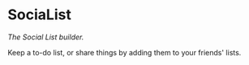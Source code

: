 # SociaList
_The Social List builder._

Keep a to-do list, or share things by adding them to your friends' lists.
